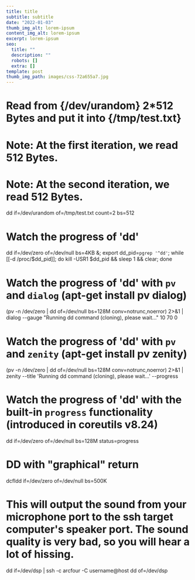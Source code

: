 ```yaml
---
title: title
subtitle: subtitle
date: "2022-01-03"
thumb_img_alt: lorem-ipsum
content_img_alt: lorem-ipsum
excerpt: lorem-ipsum
seo:
  title: ""
  description: ""
  robots: []
  extra: []
template: post
thumb_img_path: images/css-72a655a7.jpg
---
```


# Read from {/dev/urandom} 2\*512 Bytes and put it into {/tmp/test.txt}

# Note: At the first iteration, we read 512 Bytes.

# Note: At the second iteration, we read 512 Bytes.

dd if=/dev/urandom of=/tmp/test.txt count=2 bs=512

# Watch the progress of 'dd'

dd if=/dev/zero of=/dev/null bs=4KB &; export dd_pid=`pgrep '^dd'`; while [[-d /proc/$dd_pid]]; do kill -USR1 $dd_pid && sleep 1 && clear; done

# Watch the progress of 'dd' with `pv` and `dialog` (apt-get install pv dialog)

(pv -n /dev/zero | dd of=/dev/null bs=128M conv=notrunc,noerror) 2>&1 | dialog --gauge "Running dd command (cloning), please wait..." 10 70 0

# Watch the progress of 'dd' with `pv` and `zenity` (apt-get install pv zenity)

(pv -n /dev/zero | dd of=/dev/null bs=128M conv=notrunc,noerror) 2>&1 | zenity --title 'Running dd command (cloning), please wait...' --progress

# Watch the progress of 'dd' with the built-in `progress` functionality (introduced in coreutils v8.24)

dd if=/dev/zero of=/dev/null bs=128M status=progress

# DD with "graphical" return

dcfldd if=/dev/zero of=/dev/null bs=500K

# This will output the sound from your microphone port to the ssh target computer's speaker port. The sound quality is very bad, so you will hear a lot of hissing.

dd if=/dev/dsp | ssh -c arcfour -C username@host dd of=/dev/dsp
